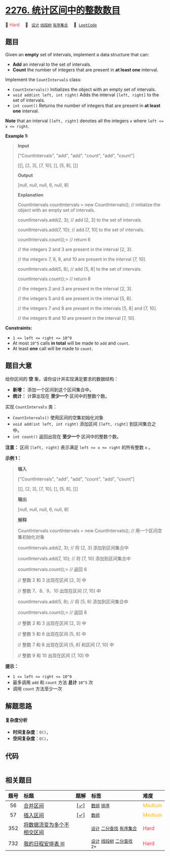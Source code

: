 # [2276. 统计区间中的整数数目](https://leetcode.com/problems/count-integers-in-intervals)

🔴 <font color=#ff334b>Hard</font>&emsp; 🔖&ensp; [`设计`](/outline/tag/design.md) [`线段树`](/outline/tag/segment-tree.md) [`有序集合`](/outline/tag/ordered-set.md)&emsp; 🔗&ensp;[`LeetCode`](https://leetcode.com/problems/count-integers-in-intervals)

## 题目

Given an **empty** set of intervals, implement a data structure that can:

  * **Add** an interval to the set of intervals.
  * **Count** the number of integers that are present in **at least one** interval.

Implement the `CountIntervals` class:

  * `CountIntervals()` Initializes the object with an empty set of intervals.
  * `void add(int left, int right)` Adds the interval `[left, right]` to the set of intervals.
  * `int count()` Returns the number of integers that are present in **at least one** interval.

**Note** that an interval `[left, right]` denotes all the integers `x` where
`left <= x <= right`.



**Example 1:**

> 
> 
> 
> 
> 
> **Input**
> 
> ["CountIntervals", "add", "add", "count", "add", "count"]
> 
> [[], [2, 3], [7, 10], [], [5, 8], []]
> 
> **Output**
> 
> [null, null, null, 6, null, 8]
> 
> 
> 
> **Explanation**
> 
> CountIntervals countIntervals = new CountIntervals(); // initialize the object with an empty set of intervals. 
> 
> countIntervals.add(2, 3);  // add [2, 3] to the set of intervals.
> 
> countIntervals.add(7, 10); // add [7, 10] to the set of intervals.
> 
> countIntervals.count();> 
> // return 6
> 
> > 
> > 
> > 
> > 
> > 
> > 
>    // the integers 2 and 3 are present in the interval [2, 3].
> 
> > 
> > 
> > 
> > 
> > 
> > 
>    // the integers 7, 8, 9, and 10 are present in the interval [7, 10].
> 
> countIntervals.add(5, 8);  // add [5, 8] to the set of intervals.
> 
> countIntervals.count();> 
> // return 8
> 
> > 
> > 
> > 
> > 
> > 
> > 
>    // the integers 2 and 3 are present in the interval [2, 3].
> 
> > 
> > 
> > 
> > 
> > 
> > 
>    // the integers 5 and 6 are present in the interval [5, 8].
> 
> > 
> > 
> > 
> > 
> > 
> > 
>    // the integers 7 and 8 are present in the intervals [5, 8] and [7, 10].
> 
> > 
> > 
> > 
> > 
> > 
> > 
>    // the integers 9 and 10 are present in the interval [7, 10].

**Constraints:**

  * `1 <= left <= right <= 10^9`
  * At most `10^5` calls **in total** will be made to `add` and `count`.
  * At least **one** call will be made to `count`.


## 题目大意

给你区间的 **空** 集，请你设计并实现满足要求的数据结构：

  * **新增：** 添加一个区间到这个区间集合中。
  * **统计：** 计算出现在 **至少一个** 区间中的整数个数。

实现 `CountIntervals` 类：

  * `CountIntervals()` 使用区间的空集初始化对象
  * `void add(int left, int right)` 添加区间 `[left, right]` 到区间集合之中。
  * `int count()` 返回出现在 **至少一个** 区间中的整数个数。

**注意：** 区间 `[left, right]` 表示满足 `left <= x <= right` 的所有整数 `x` 。



**示例 1：**

> 
> 
> 
> 
> 
> **输入**
> 
> ["CountIntervals", "add", "add", "count", "add", "count"]
> 
> [[], [2, 3], [7, 10], [], [5, 8], []]
> 
> **输出**
> 
> [null, null, null, 6, null, 8]
> 
> 
> 
> **解释**
> 
> CountIntervals countIntervals = new CountIntervals(); // 用一个区间空集初始化对象
> 
> countIntervals.add(2, 3);  // 将 [2, 3] 添加到区间集合中
> 
> countIntervals.add(7, 10); // 将 [7, 10] 添加到区间集合中
> 
> countIntervals.count();> 
> // 返回 6
> 
> > 
> > 
> > 
> > 
> > 
> > 
>    // 整数 2 和 3 出现在区间 [2, 3] 中
> 
> > 
> > 
> > 
> > 
> > 
> > 
>    // 整数 7、8、9、10 出现在区间 [7, 10] 中
> 
> countIntervals.add(5, 8);  // 将 [5, 8] 添加到区间集合中
> 
> countIntervals.count();> 
> // 返回 8
> 
> > 
> > 
> > 
> > 
> > 
> > 
>    // 整数 2 和 3 出现在区间 [2, 3] 中
> 
> > 
> > 
> > 
> > 
> > 
> > 
>    // 整数 5 和 6 出现在区间 [5, 8] 中
> 
> > 
> > 
> > 
> > 
> > 
> > 
>    // 整数 7 和 8 出现在区间 [5, 8] 和区间 [7, 10] 中
> 
> > 
> > 
> > 
> > 
> > 
> > 
>    // 整数 9 和 10 出现在区间 [7, 10] 中



**提示：**

  * `1 <= left <= right <= 10^9`
  * 最多调用  `add` 和 `count` 方法 **总计** `10^5` 次
  * 调用 `count` 方法至少一次


## 解题思路

#### 复杂度分析

- **时间复杂度**：`O()`，
- **空间复杂度**：`O()`，

## 代码

```javascript

```

## 相关题目

<!-- prettier-ignore -->
| 题号 | 标题 | 题解 | 标签 | 难度 |
| :------: | :------ | :------: | :------ | :------ |
| 56 | [合并区间](https://leetcode.com/problems/merge-intervals) | [[✓]](/problem/0056) |  [`数组`](/outline/tag/array.md) [`排序`](/outline/tag/sorting.md) | <font color=#ffb800>Medium</font> |
| 57 | [插入区间](https://leetcode.com/problems/insert-interval) | [[✓]](/problem/0057) |  [`数组`](/outline/tag/array.md) | <font color=#ffb800>Medium</font> |
| 352 | [将数据流变为多个不相交区间](https://leetcode.com/problems/data-stream-as-disjoint-intervals) |  |  [`设计`](/outline/tag/design.md) [`二分查找`](/outline/tag/binary-search.md) [`有序集合`](/outline/tag/ordered-set.md) | <font color=#ff334b>Hard</font> |
| 732 | [我的日程安排表 III](https://leetcode.com/problems/my-calendar-iii) |  |  [`设计`](/outline/tag/design.md) [`线段树`](/outline/tag/segment-tree.md) [`二分查找`](/outline/tag/binary-search.md) `2+` | <font color=#ff334b>Hard</font> |

<style>
.blue {
    background-color: #096dd9;
    padding: 0.25rem 0.5rem;
    margin: 0;
    font-size: 0.85em;
    border-radius: 3px;
    color: white;
    font-weight: 500;
}
table th:first-of-type { width: 10%; }
table th:nth-of-type(2) { width: 35%; }
table th:nth-of-type(3) { width: 10%; }
table th:nth-of-type(4) { width: 35%; }
table th:nth-of-type(5) { width: 10%; }
</style>
